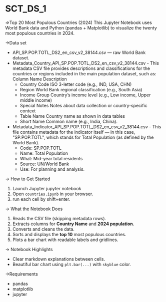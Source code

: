 # SCT_DS_1
=>Top 20 Most Populous Countries (2024)
This Jupyter Notebook uses World Bank data and Python (pandas + Matplotlib) to visualize the twenty most populous countries in 2024.

->Data set
- API_SP.POP.TOTL_DS2_en_csv_v2_38144.csv — raw World Bank dataset.
- Metadata_Country_API_SP.POP.TOTL_DS2_en_csv_v2_38144.csv - This metadata CSV file provides descriptions and classifications for the countries or regions included in the main population dataset, such as:
Column Name	Description
  * Country Code	ISO 3-letter code (e.g., IND, USA, CHN)
  * Region	World Bank regional classification (e.g., South Asia)
  * Income Group	Country’s income level (e.g., Low income, Upper middle income)
  * Special Notes	Notes about data collection or country-specific context
  * Table Name	Country name as shown in data tables
  * Short Name	Common name (e.g., India, China).
- Metadata_Indicator_API_SP.POP.TOTL_DS2_en_csv_v2_38144.csv - This file contains metadata for the indicator itself — in this case, "SP.POP.TOTL", which stands for Total Population (as defined by the World Bank).
  * Code: SP.POP.TOTL
  * Name: Total Population
  * What: Mid-year total residents
  * Source: UN/World Bank
  * Use: For planning and analysis.

 -> How to Get Started
1. Launch Jupyter
   jupyter notebook
2. Open `countries.ipynb` in your browser.
3. run each cell by shift+enter.

-> What the Notebook Does
1. Reads the CSV file (skipping metadata rows).
2. Extracts columns for **Country Name** and **2024 population**.
3. Converts and cleans the data.
4. Sorts and displays the **top 10** most populous countries.
5. Plots a bar chart with readable labels and gridlines.

-> Notebook Highlights
* Clear markdown explanations between cells.
* Beautiful bar chart using `plt.bar(...)` with `skyblue` color.

 ->Requirements
* pandas
* matplotlib
* jupyter


